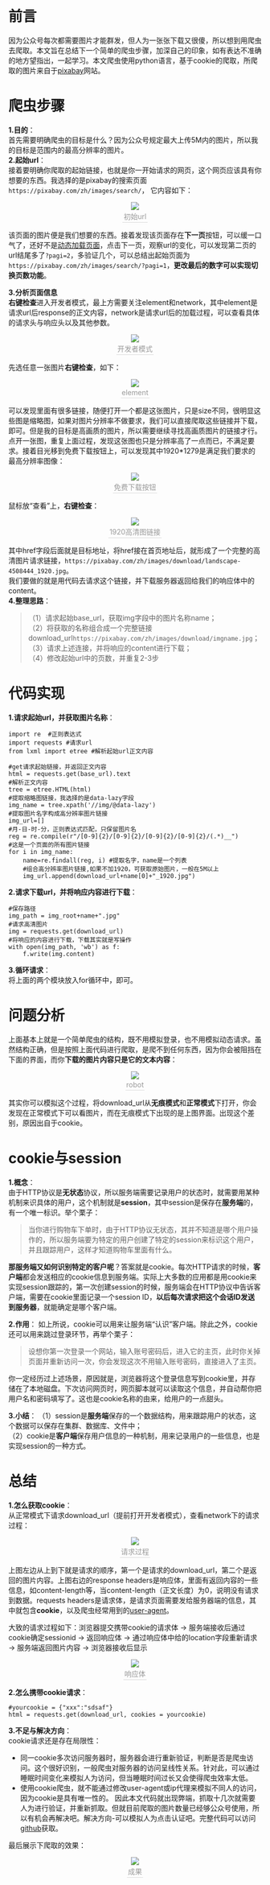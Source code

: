 # **前言**
因为公众号每次都需要图片才能群发，但人为一张张下载又很傻，所以想到用爬虫去爬取。本文旨在总结下一个简单的爬虫步骤，加深自己的印象，如有表达不准确的地方望指出，一起学习。本文爬虫使用python语言，基于cookie的爬取，所爬取的图片来自于[pixabay](https://pixabay.com/zh/)网站。  
# **爬虫步骤**
**1.目的**：  
首先需要明确爬虫的目标是什么？因为公众号规定最大上传5M内的图片，所以我的目标是范围内的最高分辨率的图片。  
**2.起始url**：  
接着要明确你爬取的起始链接，也就是你一开始请求的网页，这个网页应该具有你想要的东西。我选择的是pixabay的搜索页面```https://pixabay.com/zh/images/search/```， 它内容如下：
<center>
    <img src="https://raw.githubusercontent.com/Shuaikun-Huang/Markdown/master/pixabay/pixabay-index.png" />  
    <br>
    <div style="color:orange; border-bottom: 1px solid #d9d9d9;
    display: inline-block;
    color: #999;
    padding: 2px;">初始url</div>
</center> 

该页面的图片便是我们想要的东西。接着发现该页面存在**下一页**按钮，可以缓一口气了，还好不是[动态加载页面](https://baike.baidu.com/item/%E5%8A%A8%E6%80%81%E7%BD%91%E9%A1%B5)，点击下一页，观察url的变化，可以发现第二页的url结尾多了```?pagi=2```，多验证几个，可以总结出起始页面为```https://pixabay.com/zh/images/search/?pagi=1```，**更改最后的数字可以实现切换页数功能**。  

**3.分析页面信息**  
**右键检查**进入开发者模式，最上方需要关注element和network，其中element是请求url后response的正文内容，network是请求url后的加载过程，可以查看具体的请求头与响应头以及其他参数。  
<center>
    <img src="https://raw.githubusercontent.com/Shuaikun-Huang/Markdown/master/pixabay/pixabay-f12.png" />  
    <br>
    <div style="color:orange; border-bottom: 1px solid #d9d9d9;
    display: inline-block;
    color: #999;
    padding: 2px;">开发者模式</div>
</center>   

先选任意一张图片**右键检查**，如下：
<center>
    <img src="https://raw.githubusercontent.com/Shuaikun-Huang/Markdown/master/pixabay/pixabay-ele.png" />  
    <br>
    <div style="color:orange; border-bottom: 1px solid #d9d9d9;
    display: inline-block;
    color: #999;
    padding: 2px;">element</div>
</center>  

可以发现里面有很多链接，随便打开一个都是这张图片，只是size不同，很明显这些图是缩略图，如果对图片分辨率不做要求，我们可以直接爬取这些链接并下载，即可。但是我的目标是高画质的图片，所以需要继续寻找高画质图片的链接才行。  
点开一张图，重复上面过程，发现这张图也只是分辨率高了一点而已，不满足要求。接着目光移到免费下载按钮上，可以发现其中1920*1279是满足我们要求的最高分辨率图像：
<center>
    <img src="https://raw.githubusercontent.com/Shuaikun-Huang/Markdown/master/pixabay/pixabay-freedownload.png" />  
    <br>
    <div style="color:orange; border-bottom: 1px solid #d9d9d9;
    display: inline-block;
    color: #999;
    padding: 2px;">免费下载按钮</div>
</center>  

鼠标放“查看”上，**右键检查**：
<center>
    <img src="https://raw.githubusercontent.com/Shuaikun-Huang/Markdown/master/pixabay/pixabay-href.png" />  
    <br>
    <div style="color:orange; border-bottom: 1px solid #d9d9d9;
    display: inline-block;
    color: #999;
    padding: 2px;">1920高清图链接</div>
</center>  

其中href字段后面就是目标地址，将href接在首页地址后，就形成了一个完整的高清图片请求链接，```https://pixabay.com/zh/images/download/landscape-4508444_1920.jpg```。  
我们要做的就是用代码去请求这个链接，并下载服务器返回给我们的响应体中的content。  
**4.整理思路**：  
>（1）请求起始base_url，获取img字段中的图片名称name；  
>（2）将获取的名称组合成一个完整链接download_url```https://pixabay.com/zh/images/download/imgname.jpg```；  
>（3）请求上述连接，并将响应的content进行下载；  
>（4）修改起始url中的页数，并重复2-3步  

# **代码实现**
**1.请求起始url，并获取图片名称**：
```
import re  #正则表达式
import requests #请求url
from lxml import etree #解析起始url正文内容

#get请求起始链接，并返回正文内容
html = requests.get(base_url).text 
#解析正文内容
tree = etree.HTML(html)
#提取缩略图链接，我选择的是data-lazy字段
img_name = tree.xpath('//img/@data-lazy')
#提取图片名字构成高分辨率图片链接
img_url=[]
#月-日-时-分，正则表达式匹配，只保留图片名
reg = re.compile(r"/[0-9]{2}/[0-9]{2}/[0-9]{2}/[0-9]{2}/(.*)__")
#这是一个页面的所有图片链接
for i in img_name:
    name=re.findall(reg, i) #提取名字，name是一个列表
    #组合高分辨率图片链接,如果不加1920，可获取原始图片，一般在5M以上
    img_url.append(download_url+name[0]+"_1920.jpg") 
```  

**2.请求下载url，并将响应内容进行下载**：
```
#保存路径
img_path = img_root+name+".jpg"  
#请求高清图片
img = requests.get(download_url)
#将响应的内容进行下载，下载其实就是写操作
with open(img_path, 'wb') as f:
    f.write(img.content)  
```
**3.循环请求**：  
将上面的两个模块放入for循环中，即可。  

# **问题分析**
上面基本上就是一个简单爬虫的结构，既不用模拟登录，也不用模拟动态请求。虽然结构正确，但是按照上面代码进行爬取，是爬不到任何东西，因为你会被阻挡在下面的界面，而你**下载的图片内容只是它的文本内容**：
<center>
    <img src="https://raw.githubusercontent.com/Shuaikun-Huang/Markdown/master/pixabay/pixabay-robot.png" />  
    <br>
    <div style="color:orange; border-bottom: 1px solid #d9d9d9;
    display: inline-block;
    color: #999;
    padding: 2px;">robot</div>
</center>  

其实你可以模拟这个过程，将download_url从**无痕模式**和**正常模式**下打开，你会发现在正常模式下可以看图片，而在无痕模式下出现的是上图界面。出现这个差别，原因出自于cookie。  

# **cookie与session**
**1.概念**：  
由于HTTP协议是**无状态**协议，所以服务端需要记录用户的状态时，就需要用某种机制来识具体的用户，这个机制就是**session**，其中session是保存在**服务端**的，有一个唯一标识。举个栗子：
> 当你进行购物车下单时，由于HTTP协议无状态，其并不知道是哪个用户操作的，所以服务端要为特定的用户创建了特定的session来标识这个用户，并且跟踪用户，这样才知道购物车里面有什么。  

**那服务端又如何识别特定的客户呢**？答案就是cookie。每次HTTP请求的时候，**客户端**都会发送相应的cookie信息到服务端。实际上大多数的应用都是用cookie来实现session跟踪的，第一次创建session的时候，服务端会在HTTP协议中告诉客户端，需要在cookie里面记录一个session ID，**以后每次请求把这个会话ID发送到服务器**，就能确定是哪个客户端。  

**2.作用**：
如上所说，cookie可以用来让服务端“认识”客户端。除此之外，cookie还可以用来跳过登录环节，再举个栗子：  
> 设想你第一次登录一个网站，输入账号密码后，进入它的主页，此时你关掉页面并重新访问一次，你会发现这次不用输入账号密码，直接进入了主页。  

你一定经历过上述场景，原因就是，浏览器将这个登录信息写到cookie里，并存储在了本地磁盘。下次访问网页时，网页脚本就可以读取这个信息，并自动帮你把用户名和密码填写了。这也是cookie名称的由来，给用户的一点甜头。  

**3.小结**：
（1）session是**服务端**保存的一个数据结构，用来跟踪用户的状态，这个数据可以保存在集群、数据库、文件中；  
（2）cookie是**客户端**保存用户信息的一种机制，用来记录用户的一些信息，也是实现session的一种方式。  

# **总结**
**1.怎么获取cookie**：  
从正常模式下请求download_url（提前打开开发者模式），查看network下的请求过程：
<center>
    <img src="https://raw.githubusercontent.com/Shuaikun-Huang/Markdown/master/pixabay/pixabay-network.png" />  
    <br>
    <div style="color:orange; border-bottom: 1px solid #d9d9d9;
    display: inline-block;
    color: #999;
    padding: 2px;">请求过程</div>
</center>  

上图左边从上到下就是请求的顺序，第一个是请求的download_url，第二个是返回的图片内容。上图右边的response headers是响应体，里面有返回内容的一些信息，如content-length等，当content-length（正文长度）为0，说明没有请求到数据。requests headers是请求体，是请求页面需要发给服务器端的信息，其中就包含**cookie**，以及爬虫经常用到的[user-agent](https://baike.baidu.com/item/%E7%94%A8%E6%88%B7%E4%BB%A3%E7%90%86)。  

大致的请求过程如下：浏览器提交携带cookie的请求体 -> 服务端接收后通过cookie确定sessionid -> 返回响应体 -> 通过响应体中给的location字段重新请求 -> 服务端返回图片内容 -> 浏览器接收后显示
<center>
    <img src="https://raw.githubusercontent.com/Shuaikun-Huang/Markdown/master/pixabay/pixabay-response.png" />  
    <br>
    <div style="color:orange; border-bottom: 1px solid #d9d9d9;
    display: inline-block;
    color: #999;
    padding: 2px;">响应体</div>
</center>  

**2.怎么携带cookie请求**：  
```
#yourcookie = {"xxx":"sdsaf"}
html = requests.get(download_url, cookies = yourcookie)
```

**3.不足与解决方向**：  
cookie请求还是存在局限性：
- 同一cookie多次访问服务器时，服务器会进行重新验证，判断是否是爬虫访问。这个很好识别，一般爬虫对服务器的访问呈线性关系。针对此，可以通过睡眠时间变化来模拟人为访问，但当睡眠时间过长又会使得爬虫效率太低。
- 使用cookie爬虫，就不能通过修改user-agent或ip代理来模拟不同人的访问，因为cookie是具有唯一性的。
因此本文代码就出现弊端，抓取十几次就需要人为进行验证，并重新抓取。但就目前爬取的图片数量已经够公众号使用，所以有机会再解决吧。解决方向-可以模拟人为点击认证吧。完整代码可以访问[github](https://github.com/Shuaikun-Huang/pixabay)获取。  

最后展示下爬取的效果：
<center>
    <img src="https://raw.githubusercontent.com/Shuaikun-Huang/Markdown/master/pixabay/pixabay-result.png" />  
    <br>
    <div style="color:orange; border-bottom: 1px solid #d9d9d9;
    display: inline-block;
    color: #999;
    padding: 2px;">成果</div>
</center>